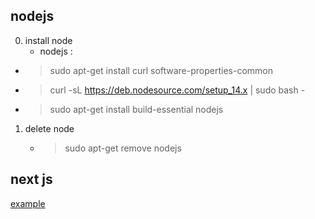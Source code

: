 ## nodejs

0. install node
    - nodejs :
  - > sudo apt-get install curl software-properties-common
  - > curl -sL https://deb.nodesource.com/setup_14.x | sudo bash -
  - > sudo apt-get install build-essential nodejs
1. delete node
    - > sudo apt-get remove nodejs

## next js

[example](https://github.com/fireship-io/nextjs-basics/blob/main/pages/cars/%5Bid%5D.js)
